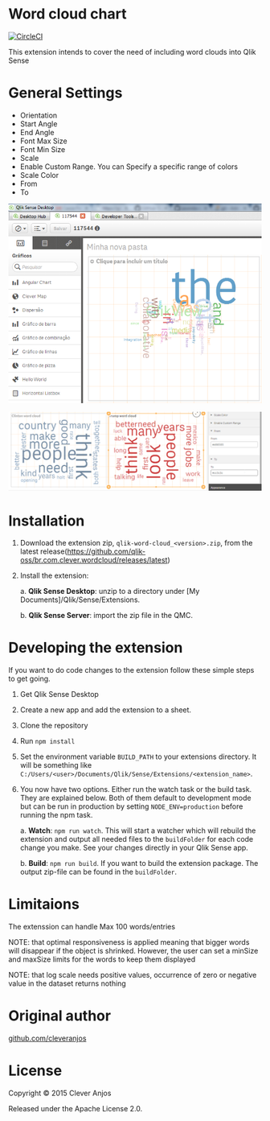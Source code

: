 # Word cloud chart
[![CircleCI](https://circleci.com/gh/qlik-oss/br.com.clever.wordcloud.svg?style=shield)](https://circleci.com/gh/qlik-oss/br.com.clever.wordcloud)

This extension intends to cover the need of including word clouds into Qlik Sense

# General Settings
- Orientation
- Start Angle
- End Angle
- Font Max Size
- Font Min Size
- Scale
- Enable Custom Range. You can Specify a specific range of colors
- Scale Color
- From
- To


![alt tag](/resources/word-cloud-screenshot.png)

![Specific Range of Colors](/resources/preview.png?raw=true "Specific Range of Colors")

# Installation

1. Download the extension zip, `qlik-word-cloud_<version>.zip`, from the latest release(https://github.com/qlik-oss/br.com.clever.wordcloud/releases/latest)
2. Install the extension:

   a. **Qlik Sense Desktop**: unzip to a directory under [My Documents]/Qlik/Sense/Extensions.

   b. **Qlik Sense Server**: import the zip file in the QMC.

# Developing the extension

If you want to do code changes to the extension follow these simple steps to get going.

1. Get Qlik Sense Desktop
1. Create a new app and add the extension to a sheet.
2. Clone the repository
3. Run `npm install`
4. Set the environment variable `BUILD_PATH` to your extensions directory. It will be something like `C:/Users/<user>/Documents/Qlik/Sense/Extensions/<extension_name>`.
5. You now have two options. Either run the watch task or the build task. They are explained below. Both of them default to development mode but can be run in production by setting `NODE_ENV=production` before running the npm task.

   a. **Watch**: `npm run watch`. This will start a watcher which will rebuild the extension and output all needed files to the `buildFolder` for each code change you make. See your changes directly in your Qlik Sense app.

   b. **Build**: `npm run build`. If you want to build the extension package. The output zip-file can be found in the `buildFolder`.
# Limitaions

  The extenssion can handle Max 100 words/entries

  NOTE: that optimal responsiveness is applied meaning that bigger words will disappear if the object is shrinked. However, the user can set a minSize and maxSize limits for the words to keep them displayed

  NOTE: that log scale needs positive values, occurrence of zero or negative value in the dataset returns nothing

# Original author

[github.com/cleveranjos](https://github.com/cleveranjos)

# License

Copyright © 2015 Clever Anjos

Released under the Apache License 2.0.
